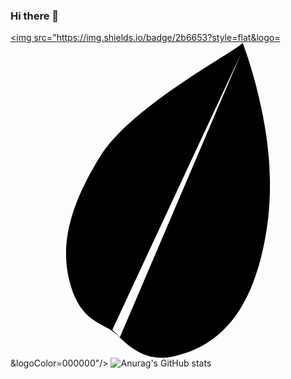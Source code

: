 ### Hi there 👋

<!--
**KwonBo/KwonBo** is a ✨ _special_ ✨ repository because its `README.md` (this file) appears on your GitHub profile.

Here are some ideas to get you started:

- 🔭 I’m currently working on ...
- 🌱 I’m currently learning ...
- 👯 I’m looking to collaborate on ...
- 🤔 I’m looking for help with ...
- 💬 Ask me about ...
- 📫 How to reach me: ...
- 😄 Pronouns: ...
- ⚡ Fun fact: ...
-->
<a href="https://cs.skku.edu/ko/" target="_blank"><img src="https://img.shields.io/badge/2b6653?style=flat&logo=<svg role="img" viewBox="0 0 24 24" xmlns="http://www.w3.org/2000/svg"><title>Leaflet</title><path d="M17.69 0c-.355.574-8.432 4.74-10.856 8.649-2.424 3.91-3.116 6.988-2.237 9.882.879 2.893 2.559 2.763 3.516 3.717.958.954 2.257 2.113 4.332 1.645 2.717-.613 5.335-2.426 6.638-7.508 1.302-5.082.448-9.533-.103-11.99A35.395 35.395 0 0 0 17.69 0zm-.138.858l-9.22 21.585-.574-.577Z"/></svg>&logoColor=000000"/></a>
![Anurag's GitHub stats](https://github-readme-stats.vercel.app/api?username=KwonBo&show_icons=true&theme=graywhite)
